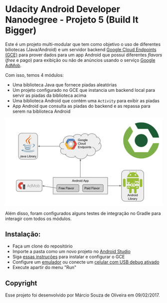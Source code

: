 # Udacity Android Developer Nanodegree - Projeto 5 (Build It Bigger)

Este é um projeto multi-modular que tem como objetivo o uso de diferentes biliotecas (Java/Android) e um servidor backend [Google Cloud Endpoints (GCE)](https://cloud.google.com/endpoints/) para prover dados para um app Android que possui diferentes _flavors_ (_free_ e pago) para exibição ou não de anúncios usando o serviço [Google AdMob](https://admob.google.com/home/).

Com isso, temos 4 módulos:
- Uma biblioteca Java que fornece piadas aleatórias
- Um projeto configurado no GCE que instancia um backend local para servir as piadas da biblioteca acima
- Uma biblioteca Android que contém uma `Activity` para exibir as piadas
- App Android que consulta as piadas do backend e as repassa para serem na biblioteca Android

![](arquitetura.png)

Além disso, foram configurados alguns testes de integração no Gradle para interagir com todos os módulos.

## Instalação:
- Faça um clone do repositório
- Importe a pasta como um novo projeto no [Android Studio](https://developer.android.com/studio/)
- Siga [essas instruções](https://github.com/udacity/ud867/tree/master/FinalProject#step-3-setup-gce) para instalar e configurar o GCE
- Configure um [emulador](https://developer.android.com/studio/run/emulator) ou conecte um [celular com USB debug ativado](https://developer.android.com/studio/run/device)
- Execute apartir do menu "Run"

## Copyright

Esse projeto foi desenvolvido por Márcio Souza de Oliveira em 09/02/2017.
